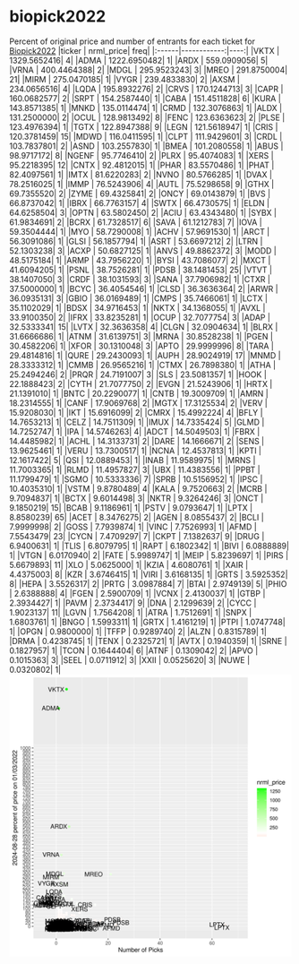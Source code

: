 # biopick2022
Percent of original price and number of entrants for each ticket for [Biopick2022](https://twitter.com/hashtag/Biopick2022)
|ticker |   nrml_price| freq|
|:------|------------:|----:|
|VKTX   | 1329.5652416|    4|
|ADMA   | 1222.6950482|    1|
|ARDX   |  559.0909056|    5|
|VRNA   |  400.4464388|    2|
|MDGL   |  295.9523243|    3|
|MREO   |  291.8750004|   21|
|MIRM   |  275.0470185|    1|
|VYGR   |  239.4833830|    2|
|AXSM   |  234.0656516|    4|
|LQDA   |  195.8932276|    2|
|CRVS   |  170.1244713|    3|
|CAPR   |  160.0682577|    2|
|SRPT   |  154.2587440|    1|
|CABA   |  151.4511828|    6|
|KURA   |  143.8571385|    1|
|MNKD   |  135.0114474|    1|
|CRMD   |  132.3076863|    1|
|ALDX   |  131.2500000|    2|
|OCUL   |  128.9813492|    8|
|FENC   |  123.6363623|    2|
|PLSE   |  123.4976394|    1|
|TGTX   |  122.8947388|    9|
|LEGN   |  121.5618947|    1|
|CRIS   |  120.3781459|   15|
|MDWD   |  116.0411595|    1|
|CLPT   |  111.9429601|    3|
|CRDL   |  103.7837801|    2|
|ASND   |  103.2557830|    1|
|BMEA   |  101.2080558|    1|
|ABUS   |   98.9717172|    8|
|NGENF  |   95.7746410|    2|
|PLRX   |   95.4074083|    1|
|XERS   |   95.2218395|   12|
|CNTX   |   92.4812015|    1|
|PHAR   |   83.5570486|    1|
|PHAT   |   82.4097561|    1|
|IMTX   |   81.6220283|    2|
|NVNO   |   80.5766285|    1|
|DVAX   |   78.2516025|    1|
|IMMP   |   76.5243906|    4|
|AUTL   |   75.5298658|    9|
|GTHX   |   69.7355520|    2|
|ZYME   |   69.4325841|    2|
|ONCY   |   69.0143879|    1|
|BVS    |   66.8737042|    1|
|IBRX   |   66.7763157|    4|
|SWTX   |   66.4730575|    1|
|ELDN   |   64.6258504|    3|
|OPTN   |   63.5802450|    2|
|ACIU   |   63.4343480|    1|
|SYBX   |   61.9834691|    2|
|BCRX   |   61.7328517|    6|
|SAVA   |   61.1212783|    7|
|IOVA   |   59.3504444|    1|
|MYO    |   58.7290008|    1|
|ACHV   |   57.9691530|    1|
|ARCT   |   56.3091086|    1|
|GLSI   |   56.1857794|    1|
|ASRT   |   53.6697212|    2|
|LTRN   |   52.1303238|    3|
|ACXP   |   50.6827125|    1|
|ANVS   |   49.8862372|    3|
|MODD   |   48.5175184|    1|
|ARMP   |   43.7956220|    1|
|BYSI   |   43.7086077|    2|
|MXCT   |   41.6094205|    1|
|PSNL   |   38.7526281|    1|
|PDSB   |   38.1481453|   25|
|VTVT   |   38.1407050|    3|
|CRDF   |   38.1031593|    3|
|SANA   |   37.7906982|    1|
|CTXR   |   37.5000000|    1|
|BCYC   |   36.4054546|    1|
|CLSD   |   36.3636364|    2|
|ARWR   |   36.0935131|    3|
|GBIO   |   36.0169489|    1|
|CMPS   |   35.7466061|    1|
|LCTX   |   35.1102029|    1|
|BDSX   |   34.9716453|    1|
|NKTX   |   34.1368055|    1|
|AVXL   |   33.9100350|    2|
|IFRX   |   33.8235281|    1|
|OCUP   |   32.7077754|    3|
|ADAP   |   32.5333341|   15|
|LVTX   |   32.3636358|    4|
|CLGN   |   32.0904634|    1|
|BLRX   |   31.6666686|    1|
|ATNM   |   31.6139751|    3|
|MRNA   |   30.8528238|    1|
|PGEN   |   30.4582206|    1|
|XFOR   |   30.1310048|    3|
|APTO   |   29.9999996|    8|
|TARA   |   29.4814816|    1|
|QURE   |   29.2430093|    1|
|AUPH   |   28.9024919|   17|
|MNMD   |   28.3333312|    1|
|CMMB   |   26.9565216|    1|
|CTMX   |   26.7898380|    1|
|ATHA   |   25.2494246|    2|
|PRQR   |   24.7191007|    3|
|SLS    |   23.5081357|    1|
|HOOK   |   22.1888423|    2|
|CYTH   |   21.7077750|    2|
|EVGN   |   21.5243906|    1|
|HRTX   |   21.1391010|    1|
|BNTC   |   20.2290077|    1|
|CNTB   |   19.3009709|    1|
|AMRN   |   18.2314555|    1|
|CANF   |   17.9069768|    2|
|MGTX   |   17.3125534|    2|
|VERV   |   15.9208030|    1|
|IKT    |   15.6916099|    2|
|CMRX   |   15.4992224|    4|
|BFLY   |   14.7653213|    1|
|CELZ   |   14.7511309|    1|
|IMUX   |   14.7335424|    5|
|GLMD   |   14.7252747|    1|
|IPA    |   14.5746263|    4|
|ADCT   |   14.5049503|    1|
|FBRX   |   14.4485982|    1|
|ACHL   |   14.3133731|    2|
|DARE   |   14.1666671|    2|
|SENS   |   13.9625461|    1|
|VERU   |   13.7300517|    1|
|NCNA   |   12.4537813|    1|
|KPTI   |   12.1617422|    5|
|QSI    |   12.0889453|    1|
|INAB   |   11.9589975|    1|
|MRNS   |   11.7003365|    1|
|RLMD   |   11.4957827|    3|
|UBX    |   11.4383556|    1|
|PPBT   |   11.1799479|    1|
|SGMO   |   10.5333336|    7|
|SPRB   |   10.5156952|    1|
|IPSC   |   10.4035310|    1|
|VSTM   |    9.8780489|    4|
|KALA   |    9.7520663|    2|
|MCRB   |    9.7094837|    1|
|BCTX   |    9.6014498|    3|
|NKTR   |    9.3264246|    3|
|ONCT   |    9.1850219|   15|
|BCAB   |    9.1186961|    1|
|PSTV   |    9.0793647|    1|
|LPTX   |    8.8580239|   65|
|ACET   |    8.3476275|    2|
|AGEN   |    8.0855437|    2|
|BCLI   |    7.9999998|    2|
|GOSS   |    7.7939874|    1|
|VINC   |    7.7526993|    1|
|AFMD   |    7.5543479|   23|
|CYCN   |    7.4709297|    7|
|CKPT   |    7.1382637|    9|
|DRUG   |    6.9400631|    1|
|TLIS   |    6.8079795|    1|
|RAPT   |    6.1802342|    1|
|BIVI   |    6.0888889|    1|
|VTGN   |    6.0170940|    2|
|FATE   |    5.9989747|    1|
|MEIP   |    5.8239697|    1|
|PIRS   |    5.6679893|   11|
|XLO    |    5.0625000|    1|
|KZIA   |    4.6080761|    1|
|XAIR   |    4.4375003|    8|
|KZR    |    3.6746415|    1|
|VIRI   |    3.6168135|    1|
|GRTS   |    3.5925352|    8|
|HEPA   |    3.5526317|    2|
|PRTG   |    3.0987884|    7|
|BTAI   |    2.9749139|    5|
|PHIO   |    2.6388888|    4|
|FGEN   |    2.5900709|    1|
|VCNX   |    2.4130037|    1|
|GTBP   |    2.3934427|    1|
|PAVM   |    2.3734417|    9|
|DNA    |    2.1299639|    2|
|CYCC   |    1.9023137|   11|
|LGVN   |    1.7564208|    1|
|ATRA   |    1.7512691|    1|
|SNPX   |    1.6803761|    1|
|BNGO   |    1.5993311|    1|
|GRTX   |    1.4161219|    1|
|PTPI   |    1.0747748|    1|
|OPGN   |    0.9800000|    1|
|TFFP   |    0.9289740|    2|
|ALZN   |    0.8315789|    1|
|DRMA   |    0.4238745|    1|
|TENX   |    0.2325721|    1|
|AVTX   |    0.1940359|    1|
|SRNE   |    0.1827957|    1|
|TCON   |    0.1644404|    6|
|ATNF   |    0.1309042|    2|
|APVO   |    0.1015363|    3|
|SEEL   |    0.0711912|    3|
|XXII   |    0.0525620|    3|
|NUWE   |    0.0320802|    1|
![retvspicks](biopicks.png?raw=true)
